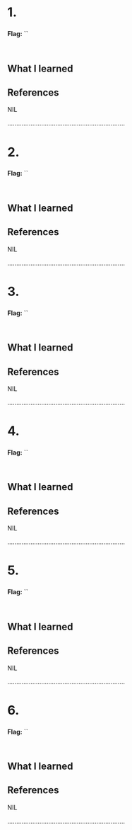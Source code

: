 # 1. 

### 

**Flag:** ``



```


```

## What I learned


## References

NIL

..................................................................

# 2. 

### 

**Flag:** ``



```


```

## What I learned


## References

NIL

..................................................................



# 3. 

### 

**Flag:** ``



```


```

## What I learned


## References

NIL

..................................................................



# 4. 

### 

**Flag:** ``



```


```

## What I learned


## References

NIL

..................................................................



# 5. 

### 

**Flag:** ``



```


```

## What I learned


## References

NIL

..................................................................



# 6. 

### 

**Flag:** ``



```


```

## What I learned


## References

NIL

..................................................................


